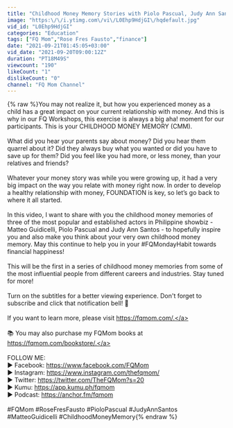 ```yaml
---
title: "Childhood Money Memory Stories with Piolo Pascual, Judy Ann Santos and Matteo Guidicelli"
image: "https:\/\/i.ytimg.com\/vi\/L0Ehp9HdjGI\/hqdefault.jpg"
vid_id: "L0Ehp9HdjGI"
categories: "Education"
tags: ["FQ Mom","Rose Fres Fausto","finance"]
date: "2021-09-21T01:45:05+03:00"
vid_date: "2021-09-20T09:00:12Z"
duration: "PT18M49S"
viewcount: "190"
likeCount: "1"
dislikeCount: "0"
channel: "FQ Mom Channel"
---
```

{% raw %}You may not realize it, but how you experienced money as a child has a great impact on your current relationship with money. And this is why in our FQ Workshops, this exercise is always a big aha! moment for our participants. This is your CHILDHOOD MONEY MEMORY (CMM).<br /><br />What did you hear your parents say about money? Did you hear them quarrel about it? Did they always buy what you wanted or did you have to save up for them? Did you feel like you had more, or less money, than your relatives and friends?<br /><br />Whatever your money story was while you were growing up, it had a very big impact on the way you relate with money right now. In order to develop a healthy relationship with money, FOUNDATION is key, so let’s go back to where it all started. <br /><br />In this video, I want to share with you the childhood money memories of three of the most popular and established actors in Philippine showbiz - Matteo Guidicelli, Piolo Pascual and Judy Ann Santos - to hopefully inspire you and also make you think about your very own childhood money memory. May this continue to help you in your #FQMondayHabit towards financial happiness! <br /><br />This will be the first in a series of childhood money memories from some of the most influential people from different careers and industries. Stay tuned for more! <br /><br />Turn on the subtitles for a better viewing experience. Don't forget to subscribe and click that notification bell! 🔔 <br /><br />If you want to learn more, please visit <a rel="nofollow" target="blank" href="https://fqmom.com/.">https://fqmom.com/.</a> <br /><br />📚 You may also purchase my FQMom books at <a rel="nofollow" target="blank" href="https://fqmom.com/bookstore/.">https://fqmom.com/bookstore/.</a><br /><br />FOLLOW ME:<br />▶︎ Facebook: <a rel="nofollow" target="blank" href="https://www.facebook.com/FQMom">https://www.facebook.com/FQMom</a><br />▶︎ Instagram: <a rel="nofollow" target="blank" href="https://www.instagram.com/thefqmom/">https://www.instagram.com/thefqmom/</a><br />▶︎ Twitter: <a rel="nofollow" target="blank" href="https://twitter.com/TheFQMom?s=20">https://twitter.com/TheFQMom?s=20</a><br />▶︎ Kumu: <a rel="nofollow" target="blank" href="https://app.kumu.ph/fqmom">https://app.kumu.ph/fqmom</a><br />▶︎ Podcast: <a rel="nofollow" target="blank" href="https://anchor.fm/fqmom">https://anchor.fm/fqmom</a><br /><br />#FQMom #RoseFresFausto #PioloPascual #JudyAnnSantos #MatteoGuidicelli #ChildhoodMoneyMemory{% endraw %}
